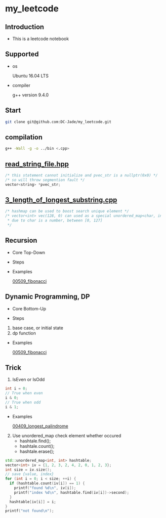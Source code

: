 # my_leetcode

## Introduction

- This is a  leetcode  notebook

## Supported

- os

  Ubuntu 16.04 LTS

- compiler

  g++ version 9.4.0

## Start

```bash
git clone git@github.com:DC-Jade/my_leetcode.git
```

## compilation

```bash
g++ -Wall -g -o ../bin <.cpp>
```

## [read_string_file.hpp](./include/read_string_file.hpp)

```C
/* this statement cannot initialize and pvec_str is a nullptr(0x0) */
/* so will throw segmention fault */
vector<string> *pvec_str;
```

## [3_length_of_longest_substring.cpp](./src/3_length_of_longest_substring.cpp)

```C
/* hashmap can be used to boost search unique element */
/* vector<int> vec(128, 0) can used as a special unordered_map<char, int>
 * due to char is a number, between [0, 127]
 */ 
```

## Recursion

- Core
	Top-Down

- Steps

- Examples
	
	[00509_fibonacci](src/00509_fibonacci.cpp)
	
## Dynamic Programming, DP
	
- Core
	Bottom-Up

- Steps
1. base case, or initial state
2. dp function

- Examples

	[00509_fibonacci](src/00509_fibonacci.cpp)

## Trick

1. IsEven or IsOdd

```C++
int i = 0;
// True when even
i & 0;  
// True when odd
i & 1;	
```
- Examples

	[00409_longest_palindrome](src/00409_longest_palindrome.cpp)

2. Use unordered_map check element whether occured
	- hashtale.find();
	- hashtale.count();
	- hashtale.erase();

```C++
std::unordered_map<int, int> hashtable;
vector<int> iv = {1, 2, 3, 2, 4, 2, 0, 1, 2, 3};
int size = iv.size();
// save {value, index}
for (int i = 0; i < size; ++i) {
  if (hashtable.count(iv[i]) == 1) {
    printf("found %d\n", iv[i]);
    printf("index %d\n", hashtable.find(iv[i])->second);
  }
  hashtable[iv[i]] = i;
}
printf("not found\n");
```
